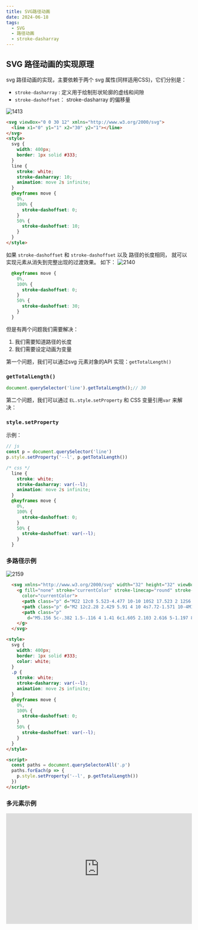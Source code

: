 ```yaml
---
title: SVG路径动画
date: 2024-06-18
tags:
  - SVG
  - 路径动画
  - stroke-dasharray
---
```




## SVG 路径动画的实现原理

svg 路径动画的实现，主要依赖于两个 svg 属性(同样适用CSS)，它们分别是：

- `stroke-dasharray` :  定义用于绘制形状轮廓的虚线和间隙
- `stroke-dashoffset`： stroke-dasharray 的偏移量

![1413](./assets/1413.webp)

```html
<svg viewBox="0 0 30 12" xmlns="http://www.w3.org/2000/svg">
  <line x1="0" y1="1" x2="30" y2="1"></line>
</svg>
<style>
  svg {
    width: 400px;
    border: 1px solid #333;
  }
  line {
    stroke: white;
    stroke-dasharray: 10;
    animation: move 2s infinite;
  }
  @keyframes move {
    0%,
    100% {
      stroke-dashoffset: 0;
    }
    50% {
      stroke-dashoffset: 10;
    }
  }
</style>
```

如果 `stroke-dashoffset` 和 `stroke-dashoffset` 以及 路径的长度相同， 就可以实现元素从消失到完整出现的过渡效果。 如下：
![2140](./assets/2140.webp)

```css
  @keyframes move {
    0%,
    100% {
      stroke-dashoffset: 0;
    }
    50% {
      stroke-dashoffset: 30;
    }
  }
```



但是有两个问题我们需要解决：

1. 我们需要知道路径的长度
2. 我们需要设定动画为变量

第一个问题，我们可以通过svg 元素对象的API 实现：`getTotalLength()`

### `getTotalLength()`

```js
document.querySelector('line').getTotalLength();// 30
```

第二个问题，我们可以通过 `EL.style.setProperty` 和 CSS 变量引用`var` 来解决：

### `style.setProperty`

示例：

```js
// js
const p = document.querySelector('line')
p.style.setProperty('--l', p.getTotalLength())
```

```css
/* css */
  line {
    stroke: white;
    stroke-dasharray: var(--l);
    animation: move 2s infinite;
  }
  @keyframes move {
    0%,
    100% {
      stroke-dashoffset: 0;
    }
    50% {
      stroke-dashoffset: var(--l);
    }
  }
```



### 多路径示例

![2159](./assets/2159.webp)

```html
  <svg xmlns="http://www.w3.org/2000/svg" width="32" height="32" viewBox="0 0 24 24">
    <g fill="none" stroke="currentColor" stroke-linecap="round" stroke-linejoin="round" stroke-width="1.5"
      color="currentColor">
      <path class="p" d="M22 12c0 5.523-4.477 10-10 10S2 17.523 2 12S6.477 2 12 2s10 4.477 10 10" />
      <path class="p" d="M2 12c2.28 2.429 5.91 4 10 4s7.72-1.571 10-4M12 2v20" />
      <path class="p"
        d="M5.156 5c-.382 1.5-.116 4 1.41 6c1.605 2.103 2.616 5-1.197 8M18.844 5c.382 1.5.116 4-1.41 6c-1.605 2.103-2.616 5 1.197 8" />
    </g>
  </svg>
```

```html
<style>
  svg {
    width: 400px;
    border: 1px solid #333;
    color: white;
  }
  .p {
    stroke: white;
    stroke-dasharray: var(--l);
    animation: move 2s infinite;
  }
  @keyframes move {
    0%,
    100% {
      stroke-dashoffset: 0;
    }
    50% {
      stroke-dashoffset: var(--l);
    }
  }
</style>
```

```html
<script>
  const paths = document.querySelectorAll('.p')
  paths.forEach(p => {
    p.style.setProperty('--l', p.getTotalLength())
  })
</script>
```



### 多元素示例

<iframe height="300" style="width: 100%;" scrolling="no" title="【BLOG_POSTS】svg path animation" src="https://codepen.io/joisun/embed/zYQRoWa?default-tab=js%2Cresult&editable=true" frameborder="no" loading="lazy" allowtransparency="true" allowfullscreen="true">
  See the Pen <a href="https://codepen.io/joisun/pen/zYQRoWa">
  【BLOG_POSTS】svg path animation</a> by joisun (<a href="https://codepen.io/joisun">@joisun</a>)
  on <a href="https://codepen.io">CodePen</a>.
</iframe>
